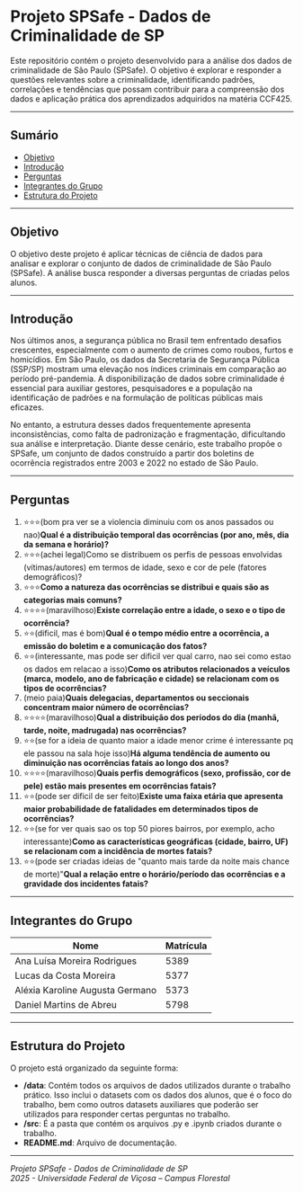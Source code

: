 # Projeto SPSafe - Dados de Criminalidade de SP

Este repositório contém o projeto desenvolvido para a análise dos dados de criminalidade de São Paulo (SPSafe). O objetivo é explorar e responder a questões relevantes sobre a criminalidade, identificando padrões, correlações e tendências que possam contribuir para a compreensão dos dados e aplicação prática dos aprendizados adquiridos na matéria CCF425.

---

## Sumário

- [Objetivo](#objetivo)
- [Introdução](#introdução)
- [Perguntas](#perguntas)
- [Integrantes do Grupo](#integrantes-do-grupo)
- [Estrutura do Projeto](#estrutura-do-projeto)

---

## Objetivo

O objetivo deste projeto é aplicar técnicas de ciência de dados para analisar e explorar o conjunto de dados de criminalidade de São Paulo (SPSafe). A análise busca responder a diversas perguntas de criadas pelos alunos.

---

## Introdução

Nos últimos anos, a segurança pública no Brasil tem enfrentado desafios crescentes, especialmente com o aumento de crimes como roubos, furtos e homicídios. Em São Paulo, os dados da Secretaria de Segurança Pública (SSP/SP) mostram uma elevação nos índices criminais em comparação ao período pré-pandemia. A disponibilização de dados sobre criminalidade é essencial para auxiliar gestores, pesquisadores e a população na identificação de padrões e na formulação de políticas públicas mais eficazes.

No entanto, a estrutura desses dados frequentemente apresenta inconsistências, como falta de padronização e fragmentação, dificultando sua análise e interpretação. Diante desse cenário, este trabalho propõe o SPSafe, um conjunto de dados construído a partir dos boletins de ocorrência registrados entre 2003 e 2022 no estado de São Paulo.

---

## Perguntas

1. ⭐⭐⭐(bom pra ver se a violencia diminuiu com os anos passados ou nao)**Qual é a distribuição temporal das ocorrências (por ano, mês, dia da semana e horário)?**
2. ⭐⭐⭐(achei legal)Como se distribuem os perfis de pessoas envolvidas (vítimas/autores) em termos de idade, sexo e cor de pele (fatores demográficos)?
3. ⭐⭐⭐**Como a natureza das ocorrências se distribui e quais são as categorias mais comuns?**
4. ⭐⭐⭐⭐(maravilhoso)**Existe correlação entre a idade, o sexo e o tipo de ocorrência?**
5. ⭐⭐(dificil, mas é bom)**Qual é o tempo médio entre a ocorrência, a emissão do boletim e a comunicação dos fatos?**
6. ⭐⭐(interessante, mas pode ser dificil ver qual carro, nao sei como estao os dados em relacao a isso)**Como os atributos relacionados a veículos (marca, modelo, ano de fabricação e cidade) se relacionam com os tipos de ocorrências?**
7. (meio paia)**Quais delegacias, departamentos ou seccionais concentram maior número de ocorrências?**
8. ⭐⭐⭐⭐(maravilhoso)**Qual a distribuição dos períodos do dia (manhã, tarde, noite, madrugada) nas ocorrências?**
9. ⭐⭐(se for a ideia de quanto maior a idade menor crime é interessante pq ele passou na sala hoje isso)**Há alguma tendência de aumento ou diminuição nas ocorrências fatais ao longo dos anos?**
10. ⭐⭐⭐⭐(maravilhoso)**Quais perfis demográficos (sexo, profissão, cor de pele) estão mais presentes em ocorrências fatais?**
11. ⭐⭐(pode ser dificil de ser feito)**Existe uma faixa etária que apresenta maior probabilidade de fatalidades em determinados tipos de ocorrências?**
12. ⭐⭐(se for ver quais sao os top 50 piores bairros, por exemplo, acho interessante)**Como as características geográficas (cidade, bairro, UF) se relacionam com a incidência de mortes fatais?**
13. ⭐⭐(pode ser criadas ideias de "quanto mais tarde da noite mais chance de morte)"**Qual a relação entre o horário/período das ocorrências e a gravidade dos incidentes fatais?**

---

## Integrantes do Grupo

| Nome                             | Matrícula |
| -------------------------------- | --------- |
| Ana Luísa Moreira Rodrigues      | 5389      |
| Lucas da Costa Moreira           | 5377      |
| Aléxia Karoline Augusta Germano  | 5373      |
| Daniel Martins de Abreu          | 5798      |

---

## Estrutura do Projeto

O projeto está organizado da seguinte forma:

- **/data**: Contém todos os arquivos de dados utilizados durante o trabalho prático. Isso inclui o datasets com os dados dos alunos, que é o foco do trabalho, bem como outros datasets auxiliares que poderão ser utilizados para responder certas perguntas no trabalho.
- **/src**:  É a pasta que contém os arquivos .py e .ipynb criados durante o trabalho.
- **README.md**: Arquivo de documentação.

---

*Projeto SPSafe - Dados de Criminalidade de SP*  
*2025 - Universidade Federal de Viçosa – Campus Florestal*
